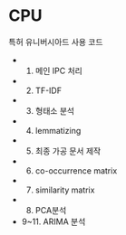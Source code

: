 # CPU
특허 유니버시아드 사용 코드
- 1. 메인 IPC 처리
- 2. TF-IDF
- 3. 형태소 분석
- 4. lemmatizing
- 5. 최종 가공 문서 제작
- 6. co-occurrence matrix
- 7. similarity matrix
- 8. PCA분석
- 9~11. ARIMA 분석
